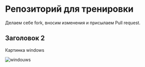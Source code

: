# Репозиторий для тренировки

Делаем себе fork, вносим изменения и присылаем Pull request.

## Заголовок 2

Картинка windows

![windouws](windows.png)
